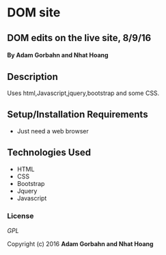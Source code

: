 # DOM site

## DOM edits on the live site, 8/9/16

#### By **Adam Gorbahn and Nhat Hoang**

## Description

Uses html,Javascript,jquery,bootstrap and some CSS.

## Setup/Installation Requirements

* Just need a web browser

## Technologies Used

* HTML
* CSS
* Bootstrap
* Jquery
* Javascript

### License

*GPL*

Copyright (c) 2016 **Adam Gorbahn and Nhat Hoang**
